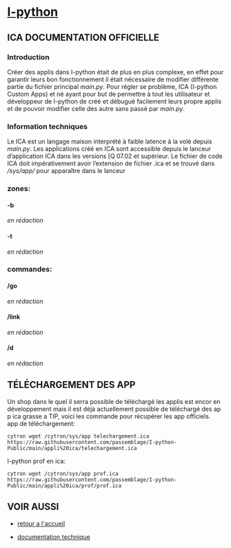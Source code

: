# **[I-python](https://passemblage.github.io/I-python-Public/web)**

## **ICA DOCUMENTATION OFFICIELLE**

### Introduction
Créer des applis dans I-python était de plus en plus complexe, en effet pour garantir leurs bon fonctionnement il était nécessaire de modifier différente partie du fichier principal *main.py*. Pour régler se problème, ICA (I-python Custom Apps) et né ayant pour but de permettre à tout les utilisateur et développeur de I-python de créé et débugué facilement leurs propre applis et de pouvoir modifier celle des autre sans passé par *main.py*.

### Information techniques
Le ICA est un langage maison interprété à faible latence à la volé depuis *main.py*. Les applications créé en ICA sont accessible depuis le lanceur d’application ICA dans les versions [Q 07.02 et supérieur. Le fichier de code ICA doit impérativement avoir l’extension de fichier .ica et se trouvé dans */sys/app/* pour apparaître dans le lanceur

### zones:
#### -b
*en rédaction*
#### -t
*en rédaction*

### commandes:
#### /go
*en rédaction*
#### /link
*en rédaction*
#### /d
*en rédaction*

## **TÉLÉCHARGEMENT DES APP**
Un shop dans le quel il serra possible de téléchargé les applis est encor en développement mais il est déjà actuellement possible de téléchargé des app ica grasse a TIP, voici les commande pour récupérer les app officiels.
app de téléchargement:
```
cytron wget /cytron/sys/app telechargement.ica https://raw.githubusercontent.com/passemblage/I-python-Public/main/appli%20ica/telechargement.ica
```
I-python prof en ica:
```
cytron wget /cytron/sys/app prof.ica https://raw.githubusercontent.com/passemblage/I-python-Public/main/appli%20ica/prof/prof.ica
```

## **VOIR AUSSI**

- [retour a l'accueil](https://passemblage.github.io/I-python-Public/)

- [documentation technique](https://passemblage.github.io/I-python-Public/web/doc-technique)